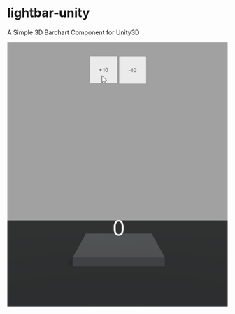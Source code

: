 # lightbar-unity
A Simple 3D Barchart Component for Unity3D

![lightbar-unity](/_contents/lightbar-01.gif)
